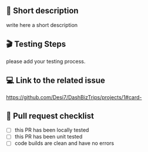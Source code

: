 ## 📃 Short description
write here a short description

## 🎬 Testing Steps
please add your testing process.

## 💻 Link to the related issue
https://github.com/Desi7/DashBizTrips/projects/1#card-

## 📍 Pull request checklist

- [ ] this PR has been locally tested
- [ ] this PR has been unit tested
- [ ] code builds are clean and have no errors